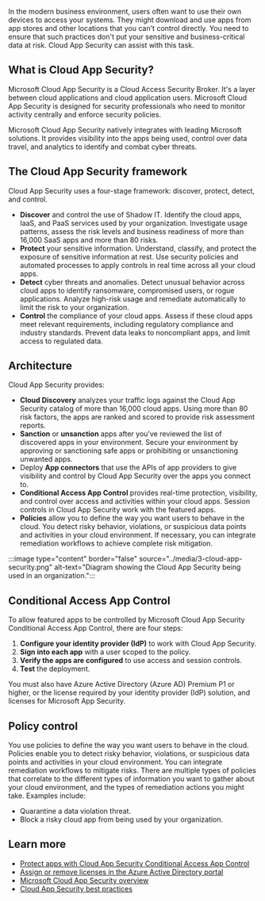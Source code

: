 In the modern business environment, users often want to use their own devices to access your systems. They might download and use apps from app stores and other locations that you can't control directly. You need to ensure that such practices don't put your sensitive and business-critical data at risk. Cloud App Security can assist with this task.

## What is Cloud App Security?
Microsoft Cloud App Security is a Cloud Access Security Broker. It's a layer between cloud applications and cloud application users. Microsoft Cloud App Security is designed for security professionals who need to monitor activity centrally and enforce security policies.

Microsoft Cloud App Security natively integrates with leading Microsoft solutions. It provides visibility into the apps being used, control over data travel, and analytics to identify and combat cyber threats.

## The Cloud App Security framework
Cloud App Security uses a four-stage framework: discover, protect, detect, and control.

- **Discover** and control the use of Shadow IT. Identify the cloud apps, IaaS, and PaaS services used by your organization. Investigate usage patterns, assess the risk levels and business readiness of more than 16,000 SaaS apps and more than 80 risks.
- **Protect** your sensitive information. Understand, classify, and protect the exposure of sensitive information at rest. Use security policies and automated processes to apply controls in real time across all your cloud apps.
- **Detect** cyber threats and anomalies. Detect unusual behavior across cloud apps to identify ransomware, compromised users, or rogue applications. Analyze high-risk usage and remediate automatically to limit the risk to your organization.
- **Control** the compliance of your cloud apps. Assess if these cloud apps meet relevant requirements, including regulatory compliance and industry standards. Prevent data leaks to noncompliant apps, and limit access to regulated data.

## Architecture
Cloud App Security provides:
- **Cloud Discovery** analyzes your traffic logs against the Cloud App Security catalog of more than 16,000 cloud apps. Using more than 80 risk factors, the apps are ranked and scored to provide risk assessment reports.
- **Sanction** or **unsanction** apps after you've reviewed the list of discovered apps in your environment. Secure your environment by approving or sanctioning safe apps or prohibiting or unsanctioning unwanted apps.
- Deploy **App connectors** that use the APIs of app providers to give visibility and control by Cloud App Security over the apps you connect to.
- **Conditional Access App Control** provides real-time protection, visibility, and control over access and activities within your cloud apps. Session controls in Cloud App Security work with the featured apps.
- **Policies** allow you to define the way you want users to behave in the cloud. You detect risky behavior, violations, or suspicious data points and activities in your cloud environment. If necessary, you can integrate remediation workflows to achieve complete risk mitigation.

:::image type="content" border="false" source="../media/3-cloud-app-security.png" alt-text="Diagram showing the Cloud App Security being used in an organization.":::

## Conditional Access App Control
To allow featured apps to be controlled by Microsoft Cloud App Security Conditional Access App Control, there are four steps:
1. **Configure your identity provider (IdP)** to work with Cloud App Security.
1. **Sign into each app** with a user scoped to the policy.
1. **Verify the apps are configured** to use access and session controls.
1. **Test** the deployment.

You must also have Azure Active Directory (Azure AD) Premium P1 or higher, or the license required by your identity provider (IdP) solution, and licenses for Microsoft App Security.

## Policy control
You use policies to define the way you want users to behave in the cloud. Policies enable you to detect risky behavior, violations, or suspicious data points and activities in your cloud environment. You can integrate remediation workflows to mitigate risks. There are multiple types of policies that correlate to the different types of information you want to gather about your cloud environment, and the types of remediation actions you might take. Examples include:

- Quarantine a data violation threat.
- Block a risky cloud app from being used by your organization.

## Learn more
- [Protect apps with Cloud App Security Conditional Access App Control](https://docs.microsoft.com/cloud-app-security/proxy-intro-aad#featured-apps)
- [Assign or remove licenses in the Azure Active Directory portal](https://docs.microsoft.com/azure/active-directory/fundamentals/license-users-groups)
- [Microsoft Cloud App Security overview](https://docs.microsoft.com/cloud-app-security/what-is-cloud-app-security)
- [Cloud App Security best practices](https://docs.microsoft.com/cloud-app-security/best-practices)
